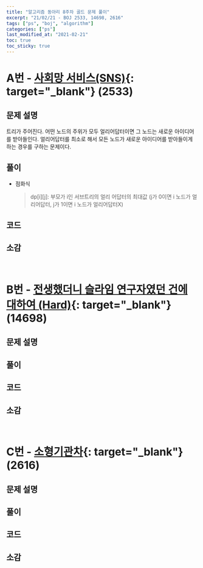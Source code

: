 ```yaml
---
title: "알고리즘 동아리 8주차 골드 문제 풀이"
excerpt: "21/02/21 - BOJ 2533, 14698, 2616"
tags: ["ps", "boj", "algorithm"]
categories: ["ps"]
last_modified_at: "2021-02-21"
toc: true
toc_sticky: true
---
```


# A번 - [사회망 서비스(SNS)](https://www.acmicpc.net/problem/2533){: target="\_blank"} (2533)

## 문제 설명

트리가 주어진다. 어떤 노드의 주위가 모두 얼리어답터이면 그 노드는 새로운 아이디어를 받아들인다. 얼리어답터를 최소로 해서 모든 노드가 새로운 아이디어를 받아들이게 하는 경우를 구하는 문제이다.

## 풀이

- 점화식
  > dp[i][j]: 부모가 i인 서브트리의 얼리 어답터의 최대값
  > (j가 0이면 i 노드가 얼리어답터, j가 1이면 i 노드가 얼리어답터X)

## 코드

## 소감

<br>

# B번 - [전생했더니 슬라임 연구자였던 건에 대하여 (Hard)](https://www.acmicpc.net/problem/14698){: target="\_blank"} (14698)

## 문제 설명

## 풀이

## 코드

## 소감

<br>

# C번 - [소형기관차](https://www.acmicpc.net/problem/2616){: target="\_blank"} (2616)

## 문제 설명

## 풀이

## 코드

## 소감
